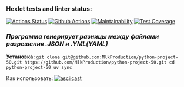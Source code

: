 ### Hexlet tests and linter status:
[![Actions Status](https://github.com/MlkProduction/python-project-50/actions/workflows/hexlet-check.yml/badge.svg)](https://github.com/MlkProduction/python-project-50/actions)
[![Github Actions](https://github.com/MlkProduction/python-project-50/actions/workflows/pyci.yml/badge.svg)](https://github.com/MlkProduction/python-project-50/actions)
[![Maintainability](https://api.codeclimate.com/v1/badges/419569aedfd031a679fe/maintainability)](https://codeclimate.com/github/MlkProduction/python-project-50/maintainability)
[![Test Coverage](https://api.codeclimate.com/v1/badges/419569aedfd031a679fe/test_coverage)](https://codeclimate.com/github/MlkProduction/python-project-50/test_coverage)

### **_Программа генерирует разницы между файлами разрешения .JSON и .YML(YAML)_**

**Установка:**
`git clone git@github.com:MlkProduction/python-project-50.git
https://github.com/MlkProduction/python-project-50.git
cd python-project-50
uv sync`


Как использовать:
[![asciicast](https://asciinema.org/a/qPbLyfPtctl4TzWmLCQcZ1Xoi.svg)](https://asciinema.org/a/qPbLyfPtctl4TzWmLCQcZ1Xoi)
